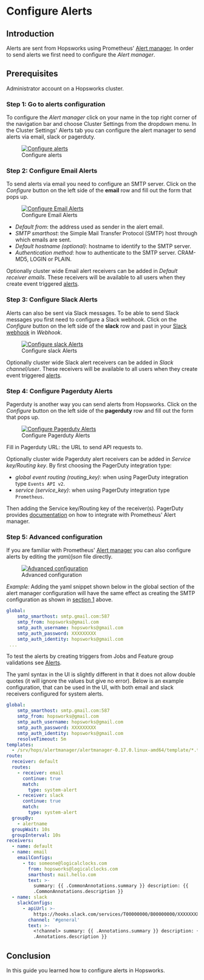 # Configure Alerts

## Introduction
Alerts are sent from Hopsworks using Prometheus' 
[Alert manager](https://prometheus.io/docs/alerting/latest/alertmanager/).
In order to send alerts we first need to configure the _Alert manager_.

## Prerequisites
Administrator account on a Hopsworks cluster.

### Step 1: Go to alerts configuration
To configure the _Alert manager_ click on your name in the top right corner of the navigation bar and choose
Cluster Settings from the dropdown menu. In the Cluster Settings' Alerts tab you can configure the alert 
manager to send alerts via email, slack or pagerduty.

<figure>
  <a href="../../assets/images/alerts/configure-alerts.png">
    <img src="../../assets/images/alerts/configure-alerts.png" alt="Configure alerts"/>
  </a>
  <figcaption>Configure alerts</figcaption>
</figure>

### Step 2: Configure Email Alerts
To send alerts via email you need to configure an SMTP server. Click on the _Configure_ 
button on the left side of the **email** row and fill out the form that pops up.

<figure>
  <a href="../../assets/images/alerts/smtp-config.png">
    <img src="../../assets/images/alerts/smtp-config.png" alt="Configure Email Alerts"/>
  </a>
  <figcaption>Configure Email Alerts</figcaption>
</figure>

- _Default from_: the address used as sender in the alert email.
- _SMTP smarthost_: the Simple Mail Transfer Protocol (SMTP) host through which emails are sent.
- _Default hostname (optional)_: hostname to identify to the SMTP server.
- _Authentication method_: how to authenticate to the SMTP server.
  CRAM-MD5, LOGIN or PLAIN.

Optionally cluster wide Email alert receivers can be added in _Default receiver emails_.
These receivers will be available to all users when they create event triggered [alerts](../../user_guides/projects/jobs/alert).

### Step 3: Configure Slack Alerts
Alerts can also be sent via Slack messages. To be able to send Slack messages you first need to configure
a Slack webhook. Click on the _Configure_ button on the left side of the **slack** row and past in your
[Slack webhook](https://api.slack.com/messaging/webhooks) in _Webhook_.

<figure>
  <a href="../../assets/images/alerts/slack-config.png">
    <img src="../../assets/images/alerts/slack-config.png" alt="Configure slack Alerts"/>
  </a>
  <figcaption>Configure slack Alerts</figcaption>
</figure>

Optionally cluster wide Slack alert receivers can be added in _Slack channel/user_.
These receivers will be available to all users when they create event triggered [alerts](../../user_guides/projects/jobs/alert).

### Step 4: Configure Pagerduty Alerts
Pagerduty is another way you can send alerts from Hopsworks. Click on the _Configure_ button on the left side of 
the **pagerduty** row and fill out the form that pops up. 

<figure>
  <a href="../../assets/images/alerts/pagerduty-config.png">
    <img src="../../assets/images/alerts/pagerduty-config.png" alt="Configure Pagerduty Alerts"/>
  </a>
  <figcaption>Configure Pagerduty Alerts</figcaption>
</figure>

Fill in Pagerduty URL: the URL to send API requests to.

Optionally cluster wide Pagerduty alert receivers can be added in _Service key/Routing key_.
By first choosing the PagerDuty integration type:

- _global event routing (routing_key)_: when using PagerDuty integration type `Events API v2`.
- _service (service_key)_: when using PagerDuty integration type `Prometheus`.

Then adding the Service key/Routing key of the receiver(s). PagerDuty provides 
[documentation](https://www.pagerduty.com/docs/guides/prometheus-integration-guide/) on how to integrate with 
Prometheus' Alert manager.


### Step 5: Advanced configuration
If you are familiar with Prometheus' [Alert manager](https://prometheus.io/docs/alerting/latest/alertmanager/) 
you can also configure alerts by editing the _yaml/json_ file directly.  

<figure>
  <a href="../../assets/images/alerts/advanced-config.png">
    <img src="../../assets/images/alerts/advanced-config.png" alt="Advanced configuration"/>
  </a>
  <figcaption>Advanced configuration</figcaption>
</figure>

_Example:_ Adding the yaml snippet shown below in the global section of the alert manager configuration will
have the same effect as creating the SMTP configuration as shown in [section 1](#1-email-alerts) above.

```yaml
global:
    smtp_smarthost: smtp.gmail.com:587
    smtp_from: hopsworks@gmail.com
    smtp_auth_username: hopsworks@gmail.com
    smtp_auth_password: XXXXXXXXX
    smtp_auth_identity: hopsworks@gmail.com
 ...
```

To test the alerts by creating triggers from Jobs and Feature group validations see [Alerts](../../user_guides/projects/jobs/alert).

The yaml syntax in the UI is slightly different in that it does not allow double quotes (it will ignore the values but give no error). 
Below is an example configuration, that can be used in the UI, with both email and slack receivers configured for system alerts.

```yaml
global:
    smtp_smarthost: smtp.gmail.com:587
    smtp_from: hopsworks@gmail.com
    smtp_auth_username: hopsworks@gmail.com
    smtp_auth_password: XXXXXXXXX
    smtp_auth_identity: hopsworks@gmail.com
    resolveTimeout: 5m
templates:
  - /srv/hops/alertmanager/alertmanager-0.17.0.linux-amd64/template/*.tmpl
route:
  receiver: default
  routes:
    - receiver: email
      continue: true
      match:
        type: system-alert
    - receiver: slack
      continue: true
      match:
        type: system-alert
  groupBy:
    - alertname
  groupWait: 10s
  groupInterval: 10s
receivers:
  - name: default
  - name: email
    emailConfigs:
      - to: someone@logicalclocks.com
        from: hopsworks@logicalclocks.com
        smarthost: mail.hello.com
        text: >-
          summary: {{ .CommonAnnotations.summary }} description: {{
          .CommonAnnotations.description }}
  - name: slack
    slackConfigs:
      - apiUrl: >-
          https://hooks.slack.com/services/T00000000/B00000000/XXXXXXXXXXXXXXXXXXXXXXXX
        channel: '#general'
        text: >-
          <!channel> summary: {{ .Annotations.summary }} description: {{
          .Annotations.description }}
```

## Conclusion
In this guide you learned how to configure alerts in Hopsworks.